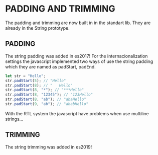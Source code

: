 # PADDING AND TRIMMING

The padding and trimming are now built in in the standart lib. They are already in the String prototype.

## PADDING

The string padding was added in es2017!
For the internacionalization settings the javascript implemented two ways of use the string padding which they are named as padStart, padEnd.

```js
let str = "Hello";
str.padStart(5); // "Hello"
str.padStart(8); // "   Hello"
str.padStart(8, "*"); // "***Hello"
str.padStart(8, "12345"); // "123Hello"
str.padStart(8, "ab"); // "abaHello"
str.padStart(9, "ab"); // "ababHello"
```

With the RTL system the javascript have problems when use multiline strings...

## TRIMMING

The string trimming was added in es2019!

